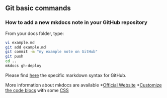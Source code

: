 
## Git basic commands

### How to add a new mkdocs note in your GitHub repository

From your docs folder, type:
```bash
vi example.md
git add example.md
git commit -m "my example note on GitHub"
git push
cd ..
mkdocs gh-deploy
```

Please find [here](https://guides.github.com/features/mastering-markdown/) the specific markdown syntax for GitHub.

More information about mkdocs are available
*[Official Website](http://www.mkdocs.org)
*[Customize the code blocs](https://highlightjs.org/static/demo/) with some [CSS](https://github.com/isagalaev/highlight.js/tree/master/src/styles)

